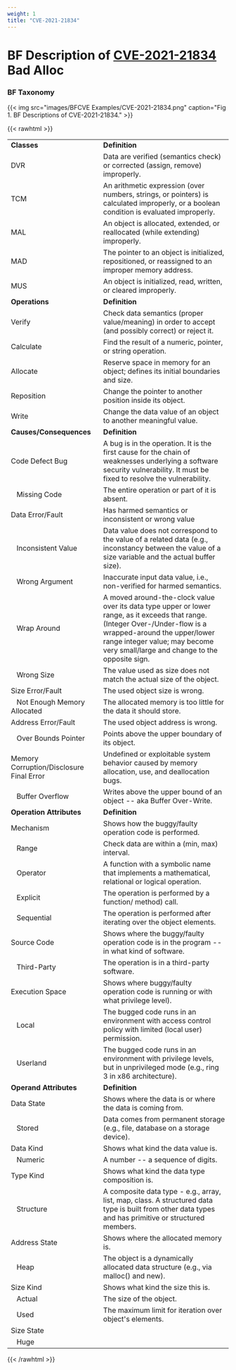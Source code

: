 ```yaml
---
weight: 1
title: "CVE-2021-21834"
---
```

# BF Description of [CVE-2021-21834](https://cve.mitre.org/cgi-bin/cvename.cgi?name=CVE-2021-21834) Bad Alloc

### BF Taxonomy


{{< img src="images/BFCVE Examples/CVE-2021-21834.png" caption="Fig 1. BF Descriptions of CVE-2021-21834." >}}

{{< rawhtml >}}
<table class="table">
		<tr>
			<td><strong>Classes</strong></td>
	<td><strong>Definition</strong></td>
	</tr>
	<tr>
			<td>DVR</td>
	<td>Data are verified (semantics check) or corrected (assign, remove) improperly.</td>
	</tr>
	<tr>
			<td>TCM</td>
	<td>An arithmetic expression (over numbers, strings, or pointers) is calculated improperly, or a boolean condition is evaluated improperly.</td>
	</tr>
	<tr>
			<td>MAL</td>
	<td>An object is allocated, extended, or reallocated (while extending) improperly.</td>
	</tr>
	<tr>
			<td>MAD</td>
	<td>The pointer to an object is initialized, repositioned, or reassigned to an improper memory address.</td>
	</tr>
	<tr>
			<td>MUS</td>
	<td>An object is initialized, read, written, or cleared improperly.</td>
	</tr>
	<tr>
			<td><strong>Operations</strong></td>
	<td><strong>Definition</strong></td>
	</tr>
	<tr>
			<td>Verify</td>
	<td>Check data semantics (proper value/meaning) in order to accept (and possibly correct) or reject it.</td>
	</tr>
	<tr>
			<td>Calculate</td>
	<td>Find the result of a numeric, pointer, or string operation.</td>
	</tr>
	<tr>
			<td>Allocate</td>
	<td>Reserve space in memory for an object; defines its initial boundaries and size.</td>
	</tr>
	<tr>
			<td>Reposition</td>
	<td>Change the pointer to another position inside its object.</td>
	</tr>
	<tr>
			<td>Write</td>
	<td>Change the data value of an object to another meaningful value.</td>
	</tr>
	<tr>
			<td><strong>Causes/Consequences</strong></td>
	<td><strong>Definition</strong></td>
	</tr>
	<tr>
			<td>Code Defect Bug</td>
	<td>A bug is in the operation. It is the first cause for the chain of weaknesses underlying a software security vulnerability. It must be fixed to resolve the vulnerability.</td>
	</tr>
	<tr>
			<td>   Missing Code</td>
	<td>The entire operation or part of it is absent.</td>
	</tr>
	<tr>
			<td>Data Error/Fault</td>
	<td>Has harmed semantics or inconsistent or wrong value</td>
	</tr>
	<tr>
			<td>   Inconsistent Value</td>
	<td>Data value does not correspond to the value of a related data (e.g., inconstancy between the value of a size variable and the actual buffer size).</td>
	</tr>
	<tr>
			<td>   Wrong Argument</td>
	<td>Inaccurate input data value, i.e., non-verified for harmed semantics.</td>
	</tr>
	<tr>
			<td>   Wrap Around</td>
	<td>A moved around-the-clock value over its data type upper or lower range, as it exceeds that range. (Integer Over-/Under-flow is a wrapped-around the upper/lower range integer value; may become very small/large and change to the opposite sign.</td>
	</tr>
	<tr>
			<td>   Wrong Size</td>
	<td>The value used as size does not match the actual size of the object.</td>
	</tr>
	<tr>
			<td>Size Error/Fault</td>
	<td>The used object size is wrong.</td>
	</tr>
	<tr>
			<td>   Not Enough Memory Allocated</td>
	<td>The allocated memory is too little for the data it should store.</td>
	</tr>
	<tr>
			<td>Address Error/Fault</td>
	<td>The used object address is wrong.</td>
	</tr>
	<tr>
			<td>   Over Bounds Pointer</td>
	<td>Points above the upper boundary of its object.</td>
	</tr>
	<tr>
			<td>Memory Corruption/Disclosure Final Error</td>
	<td>Undefined or exploitable system behavior caused by memory allocation, use, and deallocation bugs.</td>
	</tr>
	<tr>
			<td>   Buffer Overflow</td>
	<td>Writes above the upper bound of an object -- aka Buffer Over-Write.</td>
	</tr>
	<tr>
			<td><strong>Operation Attributes</strong></td>
	<td><strong>Definition</strong></td>
	</tr>
	<tr>
			<td>Mechanism</td>
	<td>Shows how the buggy/faulty operation code is performed.</td>
	</tr>
	<tr>
			<td>   Range</td>
	<td>Check data are within a (min, max) interval.</td>
	</tr>
	<tr>
			<td>   Operator</td>
	<td>A function with a symbolic name that implements a mathematical, relational or logical operation.</td>
	</tr>
	<tr>
			<td>   Explicit</td>
	<td>The operation is performed by a function/ method) call.</td>
	</tr>
	<tr>
			<td>   Sequential</td>
	<td>The operation is performed after iterating over the object elements.</td>
	</tr>
	<tr>
			<td>Source Code</td>
	<td>Shows where the buggy/faulty operation code is in the program -- in what kind of software.</td>
	</tr>
	<tr>
			<td>   Third-Party</td>
	<td>The operation is in a third-party software.</td>
	</tr>
	<tr>
			<td>Execution Space</td>
	<td>Shows where buggy/faulty operation code is running or with what privilege level).</td>
	</tr>
	<tr>
			<td>   Local</td>
	<td>The bugged code runs in an environment with access control policy with limited (local user) permission.</td>
	</tr>
	<tr>
			<td>   Userland</td>
	<td>The bugged code runs in an environment with privilege levels, but in unprivileged mode (e.g., ring 3 in x86 architecture).</td>
	</tr>
	<tr>
			<td><strong>Operand Attributes</strong></td>
	<td><strong>Definition</strong></td>
	</tr>
	<tr>
			<td>Data State</td>
	<td>Shows where the data is or where the data is coming from.</td>
	</tr>
	<tr>
			<td>   Stored</td>
	<td>Data comes from permanent storage (e.g., file, database on a storage device).</td>
	</tr>
	<tr>
			<td>Data Kind</td>
	<td>Shows what kind the data value is.</td>
	</tr>
	<tr>
			<td>   Numeric</td>
	<td>A number -- a sequence of digits.</td>
	</tr>
	<tr>
			<td>Type Kind</td>
	<td>Shows what kind the data type composition is.</td>
	</tr>
	<tr>
			<td>   Structure</td>
	<td>A composite data type - e.g., array, list, map, class. A structured data type is built from other data types and has primitive or structured members.</td>
	</tr>
	<tr>
			<td>Address State</td>
	<td>Shows where the allocated memory is.</td>
	</tr>
	<tr>
			<td>   Heap</td>
	<td>The object is a dynamically allocated data structure (e.g., via malloc() and new).</td>
	</tr>
	<tr>
			<td>Size Kind</td>
	<td>Shows what kind the size this is.</td>
	</tr>
	<tr>
			<td>   Actual</td>
	<td>The size of the object.</td>
	</tr>
	<tr>
			<td>   Used</td>
	<td>The maximum limit for iteration over object's elements.</td>
	</tr>
	<tr>
			<td>Size State</td>
	<td></td>
	</tr>
	<tr>
			<td>   Huge</td>
	<td></td>
	</tr>
	
</table>
{{< /rawhtml >}}
	